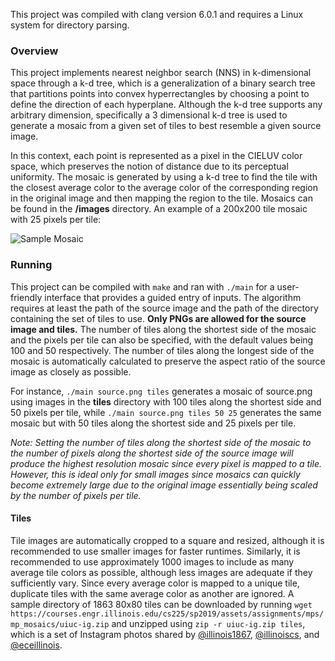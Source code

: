 This project was compiled with clang version 6.0.1 and requires a Linux system for directory parsing.

### Overview
This project implements nearest neighbor search (NNS) in k-dimensional space through a k-d tree, which is a generalization of a binary search tree that partitions points into convex hyperrectangles by choosing a point to define the direction of each hyperplane. Although the k-d tree supports any arbitrary dimension, specifically a 3 dimensional k-d tree is used to generate a mosaic from a given set of tiles to best resemble a given source image.

In this context, each point is represented as a pixel in the CIELUV color space, which preserves the notion of distance due to its perceptual uniformity. The mosaic is generated by using a k-d tree to find the tile with the closest average color to the average color of the corresponding region in the original image and then mapping the region to the tile. Mosaics can be found in the __/images__ directory. An example of a 200x200 tile mosaic with 25 pixels per tile:

![Sample Mosaic](images/sample-mosaic.png)

### Running
This project can be compiled with `make` and ran with `./main` for a user-friendly interface that provides a guided entry of inputs. The algorithm requires at least the path of the source image and the path of the directory containing the set of tiles to use. __Only PNGs are allowed for the source image and tiles.__ The number of tiles along the shortest side of the mosaic and the pixels per tile can also be specified, with the default values being 100 and 50 respectively. The number of tiles along the longest side of the mosaic is automatically calculated to preserve the aspect ratio of the source image as closely as possible.

For instance, `./main source.png tiles` generates a mosaic of source.png using images in the __tiles__ directory with 100 tiles along the shortest side and 50 pixels per tile, while `./main source.png tiles 50 25` generates the same mosaic but with 50 tiles along the shortest side and 25 pixels per tile.

_Note: Setting the number of tiles along the shortest side of the mosaic to the number of pixels along the shortest side of the source image will produce the highest resolution mosaic since every pixel is mapped to a tile. However, this is ideal only for small images since mosaics can quickly become extremely large due to the original image essentially being scaled by the number of pixels per tile._

#### Tiles
Tile images are automatically cropped to a square and resized, although it is recommended to use smaller images for faster runtimes. Similarly, it is recommended to use approximately 1000 images to include as many average tile colors as possible, although less images are adequate if they sufficiently vary. Since every average color is mapped to a unique tile, duplicate tiles with the same average color as another are ignored. A sample directory of 1863 80x80 tiles can be downloaded by running `wget https://courses.engr.illinois.edu/cs225/sp2019/assets/assignments/mps/mp_mosaics/uiuc-ig.zip` and unzipped using `zip -r uiuc-ig.zip tiles`, which is a set of Instagram photos shared by [@illinois1867](https://www.instagram.com/illinois1867/), [@illinoiscs](https://www.instagram.com/illinoiscs/), and [@eceillinois](https://www.instagram.com/eceillinois/).